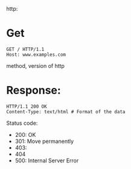 http: 

# Get
```
GET / HTTP/1.1
Host: www.examples.com
```
method, version of http

# Response:
```
HTTP/1.1 200 OK
Content-Type: text/html # Format of the data
```

Status code:
- 200: OK
- 301: Move permanently
- 403:
- 404
- 500: Internal Server Error
